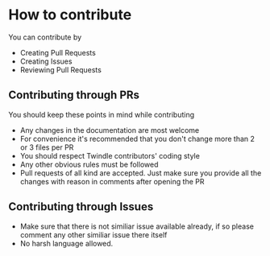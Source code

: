 # How to contribute

You can contribute by 
- Creating Pull Requests
- Creating Issues
- Reviewing Pull Requests

## Contributing through PRs

You should keep these points in mind while contributing
- Any changes in the documentation are most welcome
- For convenience it's recommended that you don't change more than 2 or 3 files per PR
- You should respect Twindle contributors' coding style
- Any other obvious rules must be followed
- Pull requests of all kind are accepted. Just make sure you provide all the changes with reason in comments after opening the PR


## Contributing through Issues

- Make sure that there is not similiar issue available already, if so please comment any other similiar issue there itself
- No harsh language allowed.

